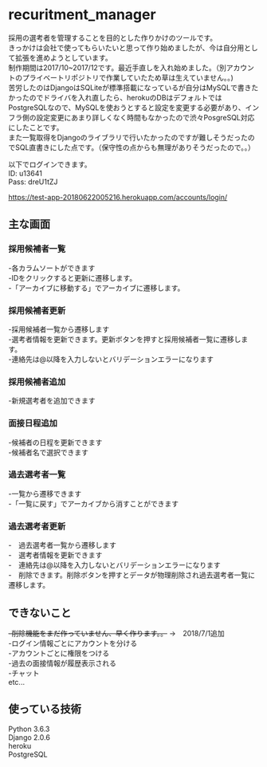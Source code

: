 # recuritment_manager

採用の選考者を管理することを目的とした作りかけのツールです。 <br>
きっかけは会社で使ってもらいたいと思って作り始めましたが、今は自分用として拡張を進めようとしています。 <br>
制作期間は2017/10~2017/12です。最近手直しを入れ始めました。（別アカウントのプライベートリポジトリで作業していたため草は生えていません。。)<br>
苦労したのはDjangoはSQLiteが標準搭載になっているが自分はMySQLで書きたかったのでドライバを入れ直したら、herokuのDBはデフォルトではPostgreSQLなので、MySQLを使おうとすると設定を変更する必要があり、インフラ側の設定変更にあまり詳しくなく時間もなかったので渋々PosgreSQL対応にしたことです。<br>
また一覧取得をDjangoのライブラリで行いたかったのですが難しそうだったのでSQL直書きにした点です。（保守性の点からも無理がありそうだったので。。）

以下でログインできます。<br>
ID: u13641 <br>
Pass: dreU1tZJ

https://test-app-20180622005216.herokuapp.com/accounts/login/

## 主な画面
### 採用候補者一覧
 -各カラムソートができます<br>
 -IDをクリックすると更新に遷移します。<br>
 -「アーカイブに移動する」でアーカイブに遷移します。

### 採用候補者更新
 -採用候補者一覧から遷移します<br>
 -選考者情報を更新できます。更新ボタンを押すと採用候補者一覧に遷移します。<br>
 -連絡先は@以降を入力しないとバリデーションエラーになります

### 採用候補者追加
 -新規選考者を追加できます
 
### 面接日程追加
 -候補者の日程を更新できます<br>
 -候補者名で選択できます

### 過去選考者一覧
 -一覧から遷移できます<br>
 -「一覧に戻す」でアーカイブから消すことができます
 
### 過去選考者更新
 -　過去選考者一覧から遷移します<br>
 -　選考者情報を更新できます<br>
 -　連絡先は@以降を入力しないとバリデーションエラーになります<br>
 -　削除できます。削除ボタンを押すとデータが物理削除され過去選考者一覧に遷移します。
 
## できないこと
~~-削除機能をまだ作っていません、早く作ります。。~~ →　2018/7/1追加<br>
 -ログイン情報ごとにアカウントを分ける<br>
 -アカウントごとに権限をつける<br>
 -過去の面接情報が履歴表示される<br>
 -チャット<br>
 etc...
 
 ## 使っている技術
Python 3.6.3<br>
Django 2.0.6<br>
heroku<br>
PostgreSQL
